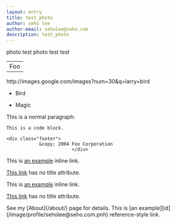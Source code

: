 ```yaml
---
layout: entry
title: test_photo
author: seho lee
author-email: seholee@seho.com 
description: test_photo
---
```

photo test
photo test
test

<table>
	<tr>
		<td>Foo</td>
	</tr>
</table>
http://images.google.com/images?num=30&amp;q=larry+bird
<ul>
<li><p>Bird</p></li>
<li><p>Magic</p></li>
</ul>

<p>This is a normal paragraph:</p>

<pre><code>This is a code block.
</code></pre>

    <div class="footer">
		        &copy; 2004 Foo Corporation
						    </div>
This is [an example](http://example.com/ "Title") inline link.

[This link](http://example.net/) has no title attribute.

<p>This is <a href="http://example.com/" title="Title">
an example</a> inline link.</p>

<p><a href="http://example.net/">This link</a> has no
title attribute.</p>
See my [About](/about/) page for details.   
This is [an example][id](/image/profile/seholee@seho.com.pnh) reference-style link.


